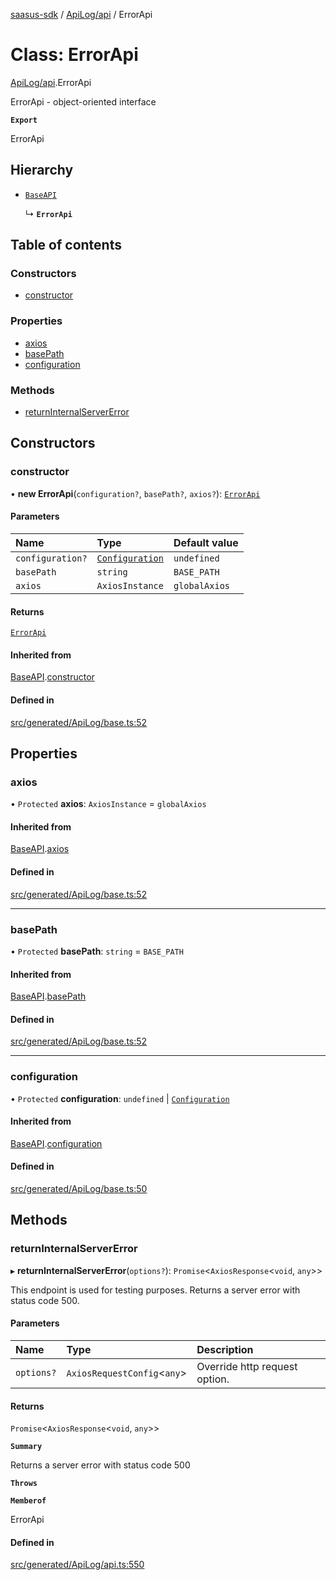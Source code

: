 [saasus-sdk](../README.md) / [ApiLog/api](../modules/ApiLog_api.md) / ErrorApi

# Class: ErrorApi

[ApiLog/api](../modules/ApiLog_api.md).ErrorApi

ErrorApi - object-oriented interface

**`Export`**

ErrorApi

## Hierarchy

- [`BaseAPI`](ApiLog_base.BaseAPI.md)

  ↳ **`ErrorApi`**

## Table of contents

### Constructors

- [constructor](ApiLog_api.ErrorApi.md#constructor)

### Properties

- [axios](ApiLog_api.ErrorApi.md#axios)
- [basePath](ApiLog_api.ErrorApi.md#basepath)
- [configuration](ApiLog_api.ErrorApi.md#configuration)

### Methods

- [returnInternalServerError](ApiLog_api.ErrorApi.md#returninternalservererror)

## Constructors

### constructor

• **new ErrorApi**(`configuration?`, `basePath?`, `axios?`): [`ErrorApi`](ApiLog_api.ErrorApi.md)

#### Parameters

| Name | Type | Default value |
| :------ | :------ | :------ |
| `configuration?` | [`Configuration`](ApiLog_configuration.Configuration.md) | `undefined` |
| `basePath` | `string` | `BASE_PATH` |
| `axios` | `AxiosInstance` | `globalAxios` |

#### Returns

[`ErrorApi`](ApiLog_api.ErrorApi.md)

#### Inherited from

[BaseAPI](ApiLog_base.BaseAPI.md).[constructor](ApiLog_base.BaseAPI.md#constructor)

#### Defined in

[src/generated/ApiLog/base.ts:52](https://github.com/saasus-platform/saasus-sdk-javascript/blob/997c544/src/generated/ApiLog/base.ts#L52)

## Properties

### axios

• `Protected` **axios**: `AxiosInstance` = `globalAxios`

#### Inherited from

[BaseAPI](ApiLog_base.BaseAPI.md).[axios](ApiLog_base.BaseAPI.md#axios)

#### Defined in

[src/generated/ApiLog/base.ts:52](https://github.com/saasus-platform/saasus-sdk-javascript/blob/997c544/src/generated/ApiLog/base.ts#L52)

___

### basePath

• `Protected` **basePath**: `string` = `BASE_PATH`

#### Inherited from

[BaseAPI](ApiLog_base.BaseAPI.md).[basePath](ApiLog_base.BaseAPI.md#basepath)

#### Defined in

[src/generated/ApiLog/base.ts:52](https://github.com/saasus-platform/saasus-sdk-javascript/blob/997c544/src/generated/ApiLog/base.ts#L52)

___

### configuration

• `Protected` **configuration**: `undefined` \| [`Configuration`](ApiLog_configuration.Configuration.md)

#### Inherited from

[BaseAPI](ApiLog_base.BaseAPI.md).[configuration](ApiLog_base.BaseAPI.md#configuration)

#### Defined in

[src/generated/ApiLog/base.ts:50](https://github.com/saasus-platform/saasus-sdk-javascript/blob/997c544/src/generated/ApiLog/base.ts#L50)

## Methods

### returnInternalServerError

▸ **returnInternalServerError**(`options?`): `Promise`\<`AxiosResponse`\<`void`, `any`\>\>

This endpoint is used for testing purposes. Returns a server error with status code 500.

#### Parameters

| Name | Type | Description |
| :------ | :------ | :------ |
| `options?` | `AxiosRequestConfig`\<`any`\> | Override http request option. |

#### Returns

`Promise`\<`AxiosResponse`\<`void`, `any`\>\>

**`Summary`**

Returns a server error with status code 500

**`Throws`**

**`Memberof`**

ErrorApi

#### Defined in

[src/generated/ApiLog/api.ts:550](https://github.com/saasus-platform/saasus-sdk-javascript/blob/997c544/src/generated/ApiLog/api.ts#L550)
